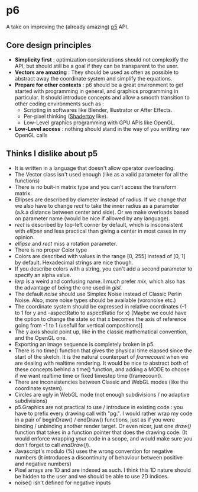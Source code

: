 # p6

A take on improving the (already amazing) [p5](https://p5js.org/) API.

## Core design principles
  - **Simplicity first** : optimization considerations should not complexify the API, but should still be a goal if they can be transparent to the user.
  - **Vectors are amazing** : They should be used as often as possible to abstract away the coordinate system and simplify the equations.
  - **Prepare for other contexts** : p6 should be a great environment to get started with programming in general, and graphics programming in particular. It should introduce concepts and allow a smooth transition to other coding environments such as :
    - Scripting in softwares like Blender, Illustrator or After Effects.
    - Per-pixel thinking ([Shadertoy](https://www.shadertoy.com/) like).
    - Low-Level graphics programming with GPU APIs like OpenGL.
  - **Low-Level access** : nothing should stand in the way of you writting raw OpenGL calls

## Thinks I dislike about p5

- It is written in a language that doesn't allow operator overloading.
- The Vector class isn't used enough (like as a valid parameter for all the functions)
- There is no buit-in matrix type and you can't access the transform matrix.
- Ellipses are described by diameter instead of radius. If we change that we also have to change *rect* to take the inner radius as a parameter (a.k.a distance between center and side). Or we make overloads based on parameter name (would be nice if allowed by any language).
- *rect* is described by top-left corner by default, which is insconsistent with *ellipse* and less practical than giving a center in most cases in my opinion.
- *ellipse* and *rect* miss a rotation parameter.
- There is no proper Color type
- Colors are described with values in the range [0, 255] instead of [0, 1] by default. Hexadecimal strings are nice though.
- If you describe colors with a string, you can't add a second parameter to specify an alpha value.
- *lerp* is a weird and confusing name. I much prefer *mix*, which also has the advantage of being the one used in *glsl*.
- The default *noise* should use Simplex Noise instead of Classic Perlin Noise. Also, more noise types should be available (voronoise etc.)
- The coordinate system should be expressed in relative coordinates (-1 to 1 for y and -aspectRatio to aspectRatio for x) [Maybe we could have the option to change the state so that x becomes the axis of reference going from -1 to 1 (usefull for vertical compositions)]
- The y axis should point up, like in the classic mathematical convention, and the OpenGL one.
- Exporting an image sequence is completely broken in p5.
- There is no time() function that gives the physical time elapsed since the start of the sketch. It is the natural counterpart of *framecount* when we are dealing with realtime rendering. It would be nice to abstract both of these concepts behind a time() function, and adding a MODE to choose if we want realtime time or fixed timestep time (framecount).
- There are inconsistencies between Classic and WebGL modes (like the coordinate system).
- Circles are ugly in WebGL mode (not enough subdivisions / no adaptive subdivisions)
- p5.Graphics are not practical to use / introduce in existing code : you have to prefix every drawing call with "pg.". I would rather wrap my code in a pair of beginDraw() / endDraw() functions, just as if you were binding / unbinding another render target. Or even nicer, just one *draw()* function that takes in a function pointer that does the drawing code. (It would enforce wrapping your code in a scope, and would make sure you don't forget to call *endDraw()*).
- Javascript's modulo (%) uses the wrong convention for negative numbers (it introduces a discontinuity of behaviour between positive and negative numbers)
- Pixel arrays are 1D and are indexed as such. I think this 1D nature should be hidden to the user and we should be able to use 2D indices.
- noise() isn't defined for negative inputs
